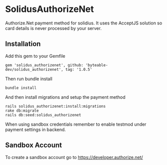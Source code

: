 # SolidusAuthorizeNet

Authorize.Net payment method for solidius. It uses the AcceptJS solution so card details is never processed by your server.


## Installation

Add this gem to your Gemfile

```
gem 'solidus_authorizenet', github: 'byteable-dev/solidus_authorizenet', tag: '1.0.5'
```

Then run bundle install

```
bundle install
```

And then install migrations and setup the payment method

```
rails solidus_authorizenet:install:migrations
rake db:migrate
rails db:seed:solidus_authorizenet
```

When using sandbox credentials remember to enable testmod under payment settings in backend.

## Sandbox Account

To create a sandbox account go to https://developer.authorize.net/
